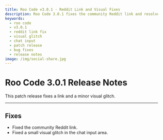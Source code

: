 ```yaml
---
title: Roo Code v3.0.1 - Reddit Link and Visual Fixes
description: Roo Code 3.0.1 fixes the community Reddit link and resolves a minor visual glitch in the chat input area for improved user experience.
keywords:
  - roo code
  - v3.0.1
  - reddit link fix
  - visual glitch
  - chat input
  - patch release
  - bug fixes
  - release notes
image: /img/social-share.jpg
---
```


# Roo Code 3.0.1 Release Notes

This patch release fixes a link and a minor visual glitch.

---

## Fixes

*   Fixed the community Reddit link.
*   Fixed a small visual glitch in the chat input area.